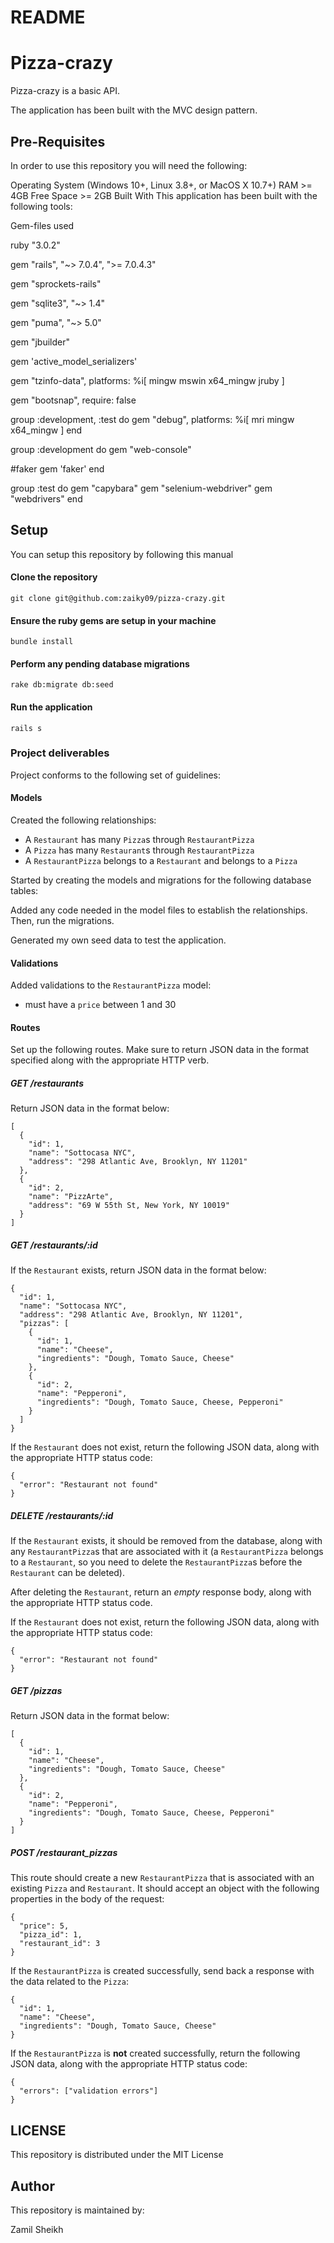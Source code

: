 # README

# Pizza-crazy

Pizza-crazy is a basic API.

The application has been built with the MVC design pattern.

## Pre-Requisites
In order to use this repository you will need the following:

Operating System (Windows 10+, Linux 3.8+, or MacOS X 10.7+)
RAM >= 4GB
Free Space >= 2GB
Built With
This application has been built with the following tools:

Gem-files used

ruby "3.0.2"

gem "rails", "~> 7.0.4", ">= 7.0.4.3"

gem "sprockets-rails"

gem "sqlite3", "~> 1.4"

gem "puma", "~> 5.0"

gem "jbuilder"

gem 'active_model_serializers'

gem "tzinfo-data", platforms: %i[ mingw mswin x64_mingw jruby ]

gem "bootsnap", require: false

group :development, :test do
  gem "debug", platforms: %i[ mri mingw x64_mingw ]
end

group :development do
  gem "web-console"

  #faker
  gem 'faker'
end

group :test do
  gem "capybara"
  gem "selenium-webdriver"
  gem "webdrivers"
end

## Setup
You can setup this repository by following this manual

#### Clone the repository
    git clone git@github.com:zaiky09/pizza-crazy.git
#### Ensure the ruby gems are setup in your machine
    bundle install
#### Perform any pending database migrations
    rake db:migrate db:seed
#### Run the application
    rails s

### Project deliverables    
Project conforms to the following set of guidelines:

#### Models
Created the following relationships:

- A `Restaurant` has many `Pizza`s through `RestaurantPizza`
- A `Pizza` has many `Restaurant`s through `RestaurantPizza`
- A `RestaurantPizza` belongs to a `Restaurant` and belongs to a `Pizza`

Started by creating the models and migrations for the following database tables:

Added any code needed in the model files to establish the relationships. Then, run the migrations.

 Generated my own seed data to test the application.

#### Validations
Added validations to the `RestaurantPizza` model:

- must have a `price` between 1 and 30

#### Routes
Set up the following routes. Make sure to return JSON data in the format
specified along with the appropriate HTTP verb.

##### GET /restaurants
Return JSON data in the format below:

```
[
  {
    "id": 1,
    "name": "Sottocasa NYC",
    "address": "298 Atlantic Ave, Brooklyn, NY 11201"
  },
  {
    "id": 2,
    "name": "PizzArte",
    "address": "69 W 55th St, New York, NY 10019"
  }
]
```

##### GET /restaurants/:id
If the `Restaurant` exists, return JSON data in the format below:

```
{
  "id": 1,
  "name": "Sottocasa NYC",
  "address": "298 Atlantic Ave, Brooklyn, NY 11201",
  "pizzas": [
    {
      "id": 1,
      "name": "Cheese",
      "ingredients": "Dough, Tomato Sauce, Cheese"
    },
    {
      "id": 2,
      "name": "Pepperoni",
      "ingredients": "Dough, Tomato Sauce, Cheese, Pepperoni"
    }
  ]
}
```

If the `Restaurant` does not exist, return the following JSON data, along with
the appropriate HTTP status code:

```
{
  "error": "Restaurant not found"
}
```

##### DELETE /restaurants/:id
If the `Restaurant` exists, it should be removed from the database, along with
any `RestaurantPizza`s that are associated with it (a `RestaurantPizza` belongs
to a `Restaurant`, so you need to delete the `RestaurantPizza`s before the
`Restaurant` can be deleted).

After deleting the `Restaurant`, return an _empty_ response body, along with the
appropriate HTTP status code.

If the `Restaurant` does not exist, return the following JSON data, along with
the appropriate HTTP status code:

```
{
  "error": "Restaurant not found"
}
```

##### GET /pizzas
Return JSON data in the format below:

```
[
  {
    "id": 1,
    "name": "Cheese",
    "ingredients": "Dough, Tomato Sauce, Cheese"
  },
  {
    "id": 2,
    "name": "Pepperoni",
    "ingredients": "Dough, Tomato Sauce, Cheese, Pepperoni"
  }
]
```

##### POST /restaurant_pizzas
This route should create a new `RestaurantPizza` that is associated with an
existing `Pizza` and `Restaurant`. It should accept an object with the following
properties in the body of the request:

```
{
  "price": 5,
  "pizza_id": 1,
  "restaurant_id": 3
}
```

If the `RestaurantPizza` is created successfully, send back a response with the data
related to the `Pizza`:

```
{
  "id": 1,
  "name": "Cheese",
  "ingredients": "Dough, Tomato Sauce, Cheese"
}
```

If the `RestaurantPizza` is **not** created successfully, return the following
JSON data, along with the appropriate HTTP status code:

```
{
  "errors": ["validation errors"]
}

```

## LICENSE
This repository is distributed under the MIT License

## Author
This repository is maintained by:

Zamil Sheikh
